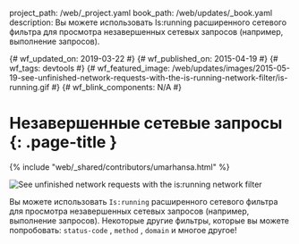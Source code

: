 project_path: /web/_project.yaml
book_path: /web/updates/_book.yaml
description: Вы можете использовать Is:running расширенного сетевого фильтра для просмотра незавершенных сетевых запросов (например, выполнение запросов).

{# wf_updated_on: 2019-03-22 #} {# wf_published_on: 2015-04-19 #} {# wf_tags:
devtools #} {# wf_featured_image:
/web/updates/images/2015-05-19-see-unfinished-network-requests-with-the-is-running-network-filter/is-running.gif
#} {# wf_blink_components: N/A #}

# Незавершенные сетевые запросы {: .page-title }

{% include "web/_shared/contributors/umarhansa.html" %}

<img
src="/web/updates/images/2015-05-19-see-unfinished-network-requests-with-the-is-running-network-filter/is-running.gif"
alt="See unfinished network requests with the is:running network filter">

Вы можете использовать <code>Is:running</code> расширенного сетевого фильтра для
просмотра незавершенных сетевых запросов (например, выполнение запросов).
Некоторые другие фильтры, которые вы можете попробовать:
<code>status-code</code> , <code>method</code> , <code>domain</code> и многое
другое!
